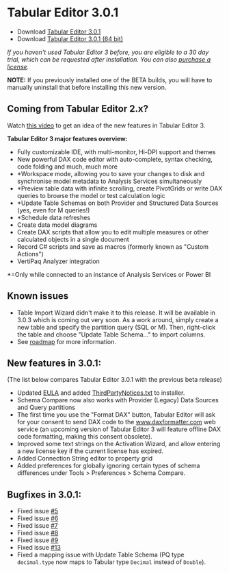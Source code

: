 ﻿# Tabular Editor 3.0.1

- Download [Tabular Editor 3.0.1](https://cdn.tabulareditor.com/files/TabularEditor.3.0.1.x86.msi)
- Download [Tabular Editor 3.0.1 (64 bit)](https://cdn.tabulareditor.com/files/TabularEditor.3.0.1.x64.msi)

*If you haven't used Tabular Editor 3 before, you are eligible to a 30 day trial, which can be requested after installation. You can also [purchase a license](https://tabulareditor.com/#licensing).*

**NOTE:** If you previously installed one of the BETA builds, you will have to manually uninstall that before installing this new version.

## Coming from Tabular Editor 2.x?

Watch [this video](https://www.youtube.com/watch?v=pt3DdcjfImY) to get an idea of the new features in Tabular Editor 3.

**Tabular Editor 3 major features overview:**
- Fully customizable IDE, with multi-monitor, Hi-DPI support and themes
- New powerful DAX code editor with auto-complete, syntax checking, code folding and much, much more
- *Workspace mode, allowing you to save your changes to disk and synchronise model metadata to Analysis Services simultaneously
- *Preview table data with infinite scrolling, create PivotGrids or write DAX queries to browse the model or test calculation logic
- *Update Table Schemas on both Provider and Structured Data Sources (yes, even for M queries!)
- *Schedule data refreshes
- Create data model diagrams
- Create DAX scripts that allow you to edit multiple measures or other calculated objects in a single document
- Record C# scripts and save as macros (formerly known as "Custom Actions")
- VertiPaq Analyzer integration

*=Only while connected to an instance of Analysis Services or Power BI

## Known issues

- Table Import Wizard didn't make it to this release. It will be available in 3.0.3 which is coming out very soon. As a work around, simply create a new table and specify the partition query (SQL or M). Then, right-click the table and choose "Update Table Schema..." to import columns.
- See [roadmap](https://github.com/TabularEditor/TabularEditor3/issues/12) for more information.

## New features in 3.0.1:
(The list below compares Tabular Editor 3.0.1 with the previous beta release)

- Updated [EULA](https://tabulareditor.com/tabular-editor-software-license-agreement_ver-1-0/) and added [ThirdPartyNotices.txt](https://github.com/TabularEditor/TabularEditor3/blob/master/ThirdPartyNotices.txt) to installer.
- Schema Compare now also works with Provider (Legacy) Data Sources and Query partitions
- The first time you use the "Format DAX" button, Tabular Editor will ask for your consent to send DAX code to the www.daxformatter.com web service (an upcoming version of Tabular Editor 3 will feature offline DAX code formatting, making this consent obsolete).
- Improved some text strings on the Activation Wizard, and allow entering a new license key if the current license has expired.
- Added Connection String editor to property grid
- Added preferences for globally ignoring certain types of schema differences under Tools > Preferences > Schema Compare.

## Bugfixes in 3.0.1:

- Fixed issue [#5](https://github.com/TabularEditor/TabularEditor3/issues/5)
- Fixed issue [#6](https://github.com/TabularEditor/TabularEditor3/issues/6)
- Fixed issue [#7](https://github.com/TabularEditor/TabularEditor3/issues/7)
- Fixed issue [#8](https://github.com/TabularEditor/TabularEditor3/issues/8)
- Fixed issue [#9](https://github.com/TabularEditor/TabularEditor3/issues/9)
- Fixed issue [#13](https://github.com/TabularEditor/TabularEditor3/issues/13)
- Fixed a mapping issue with Update Table Schema (PQ type `decimal.type` now maps to Tabular type `Decimal` instead of `Double`).
